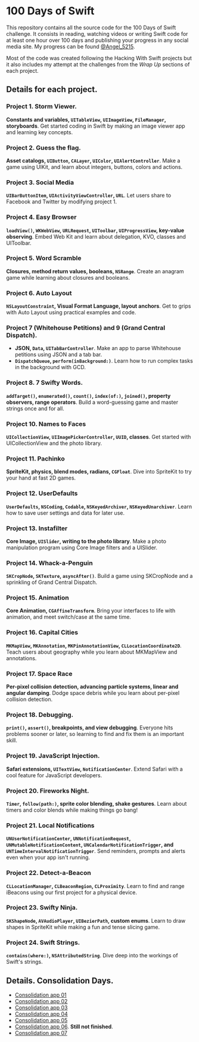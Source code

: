 
# 100 Days of Swift

This repository contains all the source code for the 100 Days of Swift challenge. It consists in reading, watching videos or writing Swift code for at least one hour over 100 days and publishing your progress in any social media site. My progress can be found [@Angel_5215](https://twitter.com/Angel_5215).

Most of the code was created following the Hacking With Swift projects but it also includes my attempt at the challenges from the *Wrap Up* sections of each project.

## Details for each project.

### Project 1. Storm Viewer.

**Constants and variables, `UITableView`, `UIImageView`, `FileManager`, storyboards**. Get started coding in Swift by making an image viewer app and learning key concepts.

### Project 2. Guess the flag.

**Asset catalogs, `UIButton`, `CALayer`, `UIColor`, `UIAlertController`**. Make a game using UIKit, and learn about integers, buttons, colors and actions.


### Project 3. Social Media

**`UIBarButtonItem`, `UIActivityViewController`, `URL`**.  Let users share to Facebook and Twitter by modifying project 1.


### Project 4. Easy Browser

**`loadView()`, `WKWebView`, `URLRequest`, `UIToolbar`, `UIProgressView`, key-value observing**. Embed Web Kit and learn about delegation, KVO, classes and UIToolbar.

### Project 5. Word Scramble

**Closures, method return values, booleans, `NSRange`**. Create an anagram game while learning about closures and booleans.

### Project 6. Auto Layout

**`NSLayoutConstraint`, Visual Format Language, layout anchors**. Get to grips with Auto Layout using practical examples and code.

### Project 7 (Whitehouse Petitions) and 9 (Grand Central Dispatch).

* **JSON, `Data`, `UITabBarController`**. Make an app to parse Whitehouse petitions using JSON and a tab bar.
* **`DispatchQueue`, `perform(inBackground:)`**. Learn how to run complex tasks in the background with GCD.

### Project 8. 7 Swifty Words.

**`addTarget()`, `enumerated()`, `count()`, `index(of:)`, `joined()`, property observers, range operators**. Build a word-guessing game and master strings once and for all. 

### Project 10. Names to Faces

**`UICollectionView`, `UIImagePickerController`, `UUID`, classes**. Get started with UICollectionView and the photo library.

### Project 11. Pachinko

**SpriteKit, physics, blend modes, radians, `CGFloat`**. Dive into SpriteKit to try your hand at fast 2D games.

### Project 12. UserDefaults

**`UserDefaults`, `NSCoding`, `Codable`, `NSKeyedArchiver`, `NSKeyedUnarchiver`**. Learn how to save user settings and data for later use.

### Project 13. Instafilter

**Core Image, `UISlider`, writing to the photo library**. Make a photo manipulation program using Core Image filters and a UISlider.

### Project 14. Whack-a-Penguin

**`SKCropNode`, `SKTexture`, `asyncAfter()`**. Build a game using SKCropNode and a sprinkling of Grand Central Dispatch.

### Project 15. Animation

**Core Animation, `CGAffineTransform`**. Bring your interfaces to life with animation, and meet switch/case at the same time.

### Project 16. Capital Cities

**`MKMapView`, `MKAnnotation`, `MKPinAnnotationView`, `CLLocationCoordinate2D`**. Teach users about geography while you learn about MKMapView and annotations.

### Project 17. Space Race

**Per-pixel collision detection, advancing particle systems, linear and angular damping**. Dodge space debris while you learn about per-pixel collision detection.

### Project 18. Debugging.

**`print()`, `assert()`, breakpoints, and view debugging**. Everyone hits problems sooner or later, so learning to find and fix them is an important skill.

### Project 19. JavaScript Injection.

**Safari extensions, `UITextView`, `NotificationCenter`**. Extend Safari with a cool feature for JavaScript developers.

### Project 20. Fireworks Night.

**`Timer`, `follow(path:)`, sprite color blending, shake gestures**. Learn about timers and color blends while making things go bang!

### Project 21. Local Notifications

**`UNUserNotificationCenter`, `UNNotificationRequest`, `UNMutableNotificationContent`, `UNCalendarNotificationTrigger`, and `UNTimeIntervalNotificationTrigger`**. Send reminders, prompts and alerts even when your app isn't running.

### Project 22. Detect-a-Beacon

**`CLLocationManager`, `CLBeaconRegion`, `CLProximity`**. Learn to find and range iBeacons using our first project for a physical device.

### Project 23. Swifty Ninja.

**`SKShapeNode`, `AVAudioPlayer`, `UIBezierPath`, custom enums**. Learn to draw shapes in SpriteKit while making a fun and tense slicing game.

### Project 24. Swift Strings.

**`contains(where:)`, `NSAttributedString`**. Dive deep into the workings of Swift's strings.


## Details. Consolidation Days.

* [Consolidation app 01](https://www.hackingwithswift.com/guide/2/3/challenge)
* [Consolidation app 02](https://www.hackingwithswift.com/guide/3/3/challenge) 
* [Consolidation app 03](https://www.hackingwithswift.com/guide/4/3/challenge)
* [Consolidation app 04](https://www.hackingwithswift.com/guide/5/3/challenge)
* [Consolidation app 05](https://www.hackingwithswift.com/guide/6/3/challenge)
* [Consolidation app 06](https://www.hackingwithswift.com/guide/7/3/challenge). **Still not finished**.
* [Consolidation app 07](https://www.hackingwithswift.com/guide/8/3/challenge)